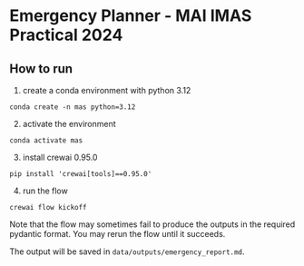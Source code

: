# Emergency Planner - MAI IMAS Practical 2024

## How to run

1. create a conda environment with python 3.12
```
conda create -n mas python=3.12
```

2. activate the environment
```
conda activate mas
```

3. install crewai 0.95.0    
```
pip install 'crewai[tools]==0.95.0'
```

4. run the flow
```
crewai flow kickoff
```

Note that the flow may sometimes fail to produce the outputs in the required pydantic format. You may rerun the flow until it succeeds.

The output will be saved in `data/outputs/emergency_report.md`.
